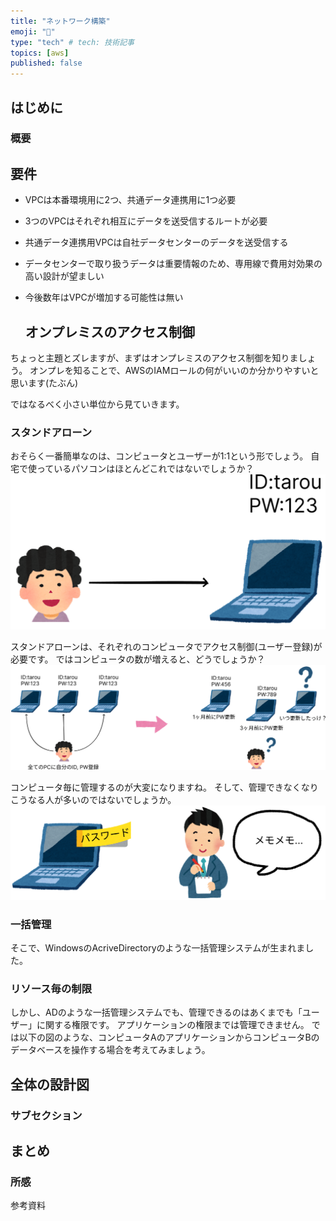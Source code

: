 ```yaml
---
title: "ネットワーク構築"
emoji: "📌"
type: "tech" # tech: 技術記事
topics: [aws]
published: false
---
```


## はじめに
### 概要

## 要件
- VPCは本番環境用に2つ、共通データ連携用に1つ必要
- 3つのVPCはそれぞれ相互にデータを送受信するルートが必要
- 共通データ連携用VPCは自社データセンターのデータを送受信する
- データセンターで取り扱うデータは重要情報のため、専用線で費用対効果の高い設計が望ましい
- 今後数年はVPCが増加する可能性は無い

    ## オンプレミスのアクセス制御
ちょっと主題とズレますが、まずはオンプレミスのアクセス制御を知りましょう。
オンプレを知ることで、AWSのIAMロールの何がいいのか分かりやすいと思います(たぶん)

ではなるべく小さい単位から見ていきます。

### スタンドアローン
おそらく一番簡単なのは、コンピュータとユーザーが1:1という形でしょう。
自宅で使っているパソコンはほとんどこれではないでしょうか？
![](/images/f1.png)

スタンドアローンは、それぞれのコンピュータでアクセス制御(ユーザー登録)が必要です。
ではコンピュータの数が増えると、どうでしょうか？
![](/images/f2.png)

コンピュータ毎に管理するのが大変になりますね。
そして、管理できなくなりこうなる人が多いのではないでしょうか。
![](/images/f3.png)

### 一括管理
そこで、WindowsのAcriveDirectoryのような一括管理システムが生まれました。

### リソース毎の制限
しかし、ADのような一括管理システムでも、管理できるのはあくまでも「ユーザー」に関する権限です。
アプリケーションの権限までは管理できません。
では以下の図のような、コンピュータAのアプリケーションからコンピュータBのデータベースを操作する場合を考えてみましょう。


## 全体の設計図
### サブセクション

## まとめ
### 所感
参考資料
